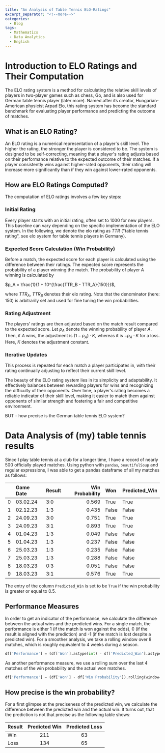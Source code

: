 ```yaml
---
title: "An Analysis of Table Tennis ELO-Ratings"
excerpt_separator: "<!--more-->"
categories:
  - Blog
tags:
  - Mathematics
  - Data Analytics
  - English
---
```


# Introduction to ELO Ratings and Their Computation
The ELO rating system is a method for calculating the relative skill levels of players in two-player games such as chess, Go, and is also used for German table tennis player (later more). Named after its creator, Hungarian-American physicist Arpad Elo, this rating system has become the standard benchmark for evaluating player performance and predicting the outcome of matches.

## What is an ELO Rating?
An ELO rating is a numerical representation of a player's skill level. The higher the rating, the stronger the player is considered to be. The system is designed to be self-correcting, meaning that a player's rating adjusts based on their performance relative to the expected outcome of their matches. If a player consistently wins against higher-rated opponents, their rating will increase more significantly than if they win against lower-rated opponents.

## How are ELO Ratings Computed?
The computation of ELO ratings involves a few key steps:

### Initial Rating
Every player starts with an initial rating, often set to 1000 for new players. This baseline can vary depending on the specific implementation of the ELO system. In the following, we denote the elo rating as $TTR$ ("table tennis rating", see elo system for table tennis players in Germany). 

### Expected Score Calculation (Win Probability)
Before a match, the expected score for each player is calculated using the difference between their ratings. The expected score represents the probability of a player winning the match. The probability of player A winning is calculated by

$p_A = \frac{1}{1 + 10^{\frac{TTR_B - TTR_A}{150}}}$,

where $TTR_A$, $TTR_B$ denotes their elo rating. Note that the denominator (here: 150) is arbitrarily set and used for fine tuning the win probabilities. 

### Rating Adjustment
The players' ratings are then adjusted based on the match result compared to the expected score. Let $p_A$ denote the winning probability of player $A$. Then, if $A$ wins, the adjustment is $(1-p_A)\cdot K$, whereas it is $-p_A\cdot K$ for a loss. Here, $K$ denotes the adjustment constant. 

### Iterative Updates
This process is repeated for each match a player participates in, with their rating continually adjusting to reflect their current skill level.

The beauty of the ELO rating system lies in its simplicity and adaptability. It effectively balances between rewarding players for wins and recognizing the difficulty of their opponents. Over time, a player's rating becomes a reliable indicator of their skill level, making it easier to match them against opponents of similar strength and fostering a fair and competitive environment.

BUT - how precise is the German table tennis ELO system? 

# Data Analysis of (my) table tennis results
Since I play table tennis at a club for a longer time, I have a record of nearly 500 officially played matches. Using python with `pandas`, `beautifulSoup` and regular expressions, I was able to get a pandas dataframe of all my matches as follows:

|    | Game Date   | Result   |   Win Probability | Won   | Predicted_Win   |
|---:|:------------|:---------|------------------:|:------|:----------------|
|  0 | 03.02.24    | 3:0      |             0.569 | True  | True            |
|  1 | 02.12.23    | 1:3      |             0.435 | False | False           |
|  2 | 24.09.23    | 3:0      |             0.751 | True  | True            |
|  3 | 24.09.23    | 3:1      |             0.893 | True  | True            |
|  4 | 01.04.23    | 1:3      |             0.049 | False | False           |
|  5 | 01.04.23    | 1:3      |             0.237 | False | False           |
|  6 | 25.03.23    | 1:3      |             0.235 | False | False           |
|  7 | 25.03.23    | 1:3      |             0.288 | False | False           |
|  8 | 18.03.23    | 0:3      |             0.051 | False | False           |
|  9 | 18.03.23    | 3:1      |             0.576 | True  | True            |

The entry of the column `Predicted_Win` is set to be `True` if the win probability is greater or equal to 0.5. 

## Performance Measures
In order to get an indicator of the performance, we calculate the difference between the actual wins and the predicted wins. For a single match, the performance is either 1 (if the match is won against the odds), 0 (if the result is aligned with the prediction) and -1 (if the match is lost despite a predicted win). For a smoother analysis, we take a rolling window over 8 matches, which is roughly equivalent to 4 weeks during a season. 

```python
df['Performance'] = (df['Won'].astype(int) - df['Predicted_Win'].astype(int)).rolling(window=8).mean() 
```


As another performance measure, we use a rolling sum over the last 4 matches of the win probability and the actual won matches. 

```python
df['Performance'] = (df['Won'] - df['Win Probability']).rolling(window=8).mean() 
```

## How precise is the win probability?
For a first glimpse at the preciseness of the predicted win, we calculate the difference between the predicted win and the actual win. It turns out, that the prediction is not that precise as the following table shows:

| Result      | Predicted Win | Predicted Loss  |
|:------------|:---------:    |:---------------:|
| Win         | 211           | 63              |
| Loss        |134            | 65              |

